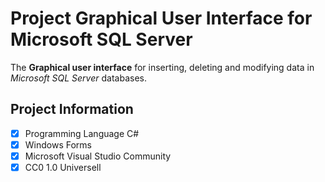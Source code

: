 # Project Graphical User Interface for Microsoft SQL Server

The **Graphical user interface** for inserting, deleting and modifying data in *Microsoft SQL Server* databases.

## Project Information
- [x] Programming Language C#
- [x] Windows Forms
- [x] Microsoft Visual Studio Community
- [X] CC0 1.0 Universell 
